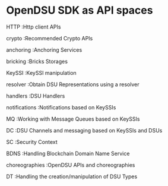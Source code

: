# OpenDSU SDK as API spaces

HTTP            :Http client APIs

crypto          :Recommended Crypto APIs

anchoring       :Anchoring Services

bricking        :Bricks Storages

KeySSI          :KeySSI manipulation

resolver        :Obtain DSU Representations using a resolver

handlers        :DSU Handlers

notifications   :Notifications based on KeySSIs

MQ              :Working with Message Queues based on KeySSIs

DC              :DSU  Channels and messaging  based on KeySSIs and DSUs

SC              :Security Context

BDNS            :Handling Blockchain Domain Name Service

choreographies  :OpenDSU APIs and choreographies

DT              :Handling the creation/manipulation of DSU Types
